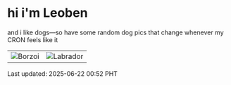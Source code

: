 # hi i'm Leoben

and i like dogs—so have some random dog pics that change whenever my CRON feels like it

|  |  |
|--------|----------|
| ![Borzoi](https://random-dog-vercel.vercel.app/api/random-borzoi?v=1750524754) | ![Labrador](https://random-dog-vercel.vercel.app/api/random-labrador?v=1750524754) |

Last updated: 2025-06-22 00:52 PHT
